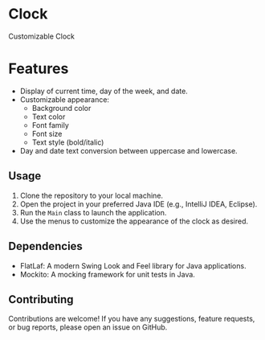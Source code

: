 # Clock
Customizable Clock 

# Features

- Display of current time, day of the week, and date.
- Customizable appearance:
  - Background color
  - Text color
  - Font family
  - Font size
  - Text style (bold/italic)
- Day and date text conversion between uppercase and lowercase.

## Usage

1. Clone the repository to your local machine.
2. Open the project in your preferred Java IDE (e.g., IntelliJ IDEA, Eclipse).
3. Run the `Main` class to launch the application.
4. Use the menus to customize the appearance of the clock as desired.

## Dependencies

- FlatLaf: A modern Swing Look and Feel library for Java applications.
- Mockito: A mocking framework for unit tests in Java.

## Contributing

Contributions are welcome! If you have any suggestions, feature requests, or bug reports, please open an issue on GitHub.
